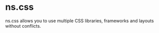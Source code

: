 # ns.css
ns.css allows you to use multiple CSS libraries, frameworks and layouts without conflicts.
